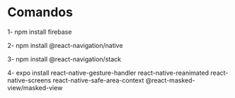 # Comandos

1- npm install firebase

2- npm install @react-navigation/native

3- npm install @react-navigation/stack

4- expo install react-native-gesture-handler react-native-reanimated react-native-screens react-native-safe-area-context @react-masked-view/masked-view
